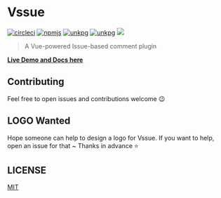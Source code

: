 # Vssue

[![circleci](https://img.shields.io/circleci/project/github/meteorlxy/vssue/master.svg?logo=circleci)](https://circleci.com/gh/meteorlxy/vssue)
[![npmjs](https://img.shields.io/npm/v/vssue/latest.svg?logo=npm)](https://www.npmjs.com/package/vssue)
[![unkpg](https://img.badgesize.io/https://unpkg.com/vssue/dist/vssue.github.min.js.svg?label=min%20size)](https://unpkg.com/vssue/dist/vssue.github.min.js)
[![unkpg](https://img.badgesize.io/https://unpkg.com/vssue/dist/vssue.github.min.js.svg?compression=gzip)](https://unpkg.com/vssue/dist/vssue.github.min.js)
[![](https://img.shields.io/github/license/meteorlxy/vssue.svg)](./LICENSE)

> A Vue-powered Issue-based comment plugin

[**Live Demo and Docs here**](https://vssue.js.org)

## Contributing

Feel free to open issues and contributions welcome :wink:

## LOGO Wanted

Hope someone can help to design a logo for Vssue. If you want to help, open an issue for that ~ Thanks in advance :star:

## LICENSE

[MIT](./LICENSE)
